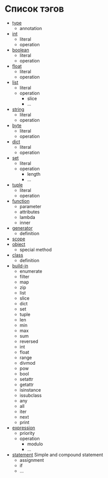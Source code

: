 # Список тэгов

- [type](type.md)
    - annotation
- [int](int.md)
    - literal
    - operation
- [boolean](boolean.md)
    - literal
    - operation
- [float](float.md)
    - literal
    - operation
- [list](list.md)
    - literal
    - operation
        - slice
        - ...
- [string](string.md)
    - literal
    - operation
- [byte](byte.md)
    - literal
    - operation
- [dict](dict.md)
    - literal
    - operation
- [set](set.md)
    - literal
    - operation
        - length
        - ...
- [tuple](tuple.md)
    - literal
    - operation
- [function](function.md)
    - parameter
    - attributes
    - lambda
    - inner
- [generator](generator.md)
    - definition
- [scope](scope.md)
- [object](object.md)
    - special method
- [class](class.md)
    - definition
- [build-in](build-in.md)
    - enumerate
    - filter
    - map
    - zip
    - list
    - slice
    - dict
    - set
    - tuple
    - len
    - min
    - max
    - sum
    - reversed
    - int
    - float
    - range
    - divmod
    - pow
    - bool
    - setattr
    - getattr
    - isinstance
    - issubclass
    - any
    - all
    - iter
    - next
    - print
- [expression](expression.md)
    - priority
    - operation
        - modulo
        - ...
- [statement](statement.md) Simple and compound statement
    - assignment
    - if
    - ...
